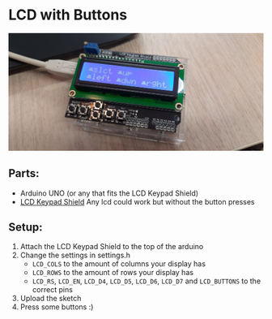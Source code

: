 # LCD with Buttons

![Close up of an Arduino UNO with a LCD Keypad Shield attached, displaying the buttons with a picture showing that none of them are pressed in.](./memorabilia/close-up.jpeg)
<br/>

## Parts:
* Arduino UNO (or any that fits the LCD Keypad Shield)
* [LCD Keypad Shield](https://www.vanallesenmeer.nl/Webwinkel-Product-45245717/LCD-Keypad-Shield.html?gclid=Cj0KCQjwjN-SBhCkARIsACsrBz5SC2GWLB6N5cI0CU2-TK0wTyPSsfNiERr11nEiYvxBqZZODIjkoGsaAtDPEALw_wcB)
Any lcd could work but without the button presses

## Setup:
1. Attach the LCD Keypad Shield to the top of the arduino
1. Change the settings in settings.h
    * `LCD_COLS` to the amount of columns your display has
    * `LCD_ROWS` to the amount of rows your display has
    * `LCD_RS`, `LCD_EN`, `LCD_D4`, `LCD_D5`, `LCD_D6`, `LCD_D7` and `LCD_BUTTONS` to the correct pins
1. Upload the sketch
1. Press some buttons :)
